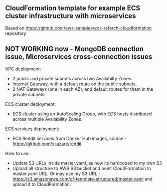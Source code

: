 ## CloudFormation template for example ECS cluster infrastructure with microservices

Based on https://github.com/aws-samples/ecs-refarch-cloudformation repository

## NOT WORKING now - MongoDB connection issue, Microservices cross-connection issues

VPC deployment:
  - 2 public and private subnets across two Availabilty Zones.
  - Internet Gateway, with a default route on the public subnets.
  - 2 NAT Gateways (one in each AZ), and default routes for them in the private subnets.

ECS cluster deployment:
  - ECS cluster using an AutoScaling Group, with ECS hosts distributed
  across multiple Availability Zones.

ECS services deployment:
  - ECS Reddit services from Docker Hub images, source - https://github.com/silazare/reddit

How to use:
  - Update S3 URLs inside master.yaml, as now its hardcoded to my own S3
  - Upload all structure to AWS S3 bucket and point CloudFormation to master.yaml URL.
Or may use my S3 URL - https://s3.amazonaws.com/cf-template-structured/master.yaml and upload it to CloudFormation.
